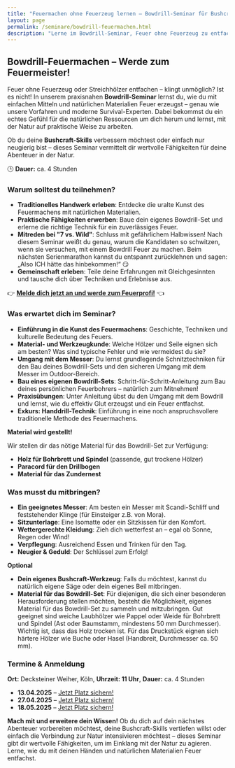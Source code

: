 ```yaml
---
title: "Feuermachen ohne Feuerzeug lernen – Bowdrill-Seminar für Bushcraft & Survival 🔥"
layout: page
permalink: /seminare/bowdrill-feuermachen.html
description: "Lerne im Bowdrill-Seminar, Feuer ohne Feuerzeug zu entfachen! Perfekt für Bushcraft, Survival & Outdoor-Abenteuer. Jetzt Platz sichern!"
---
```

## Bowdrill-Feuermachen – Werde zum Feuermeister!

Feuer ohne Feuerzeug oder Streichhölzer entfachen – klingt unmöglich? Ist es 
nicht! In unserem praxisnahen **Bowdrill-Seminar** lernst du, wie du mit 
einfachen Mitteln und natürlichen Materialien Feuer erzeugst – genau wie unsere 
Vorfahren und moderne Survival-Experten. Dabei bekommst du ein echtes Gefühl 
für die natürlichen Ressourcen um dich herum und lernst, mit der Natur auf 
praktische Weise zu arbeiten. 

Ob du deine **Bushcraft-Skills** verbessern möchtest oder einfach nur neugierig 
bist – dieses Seminar vermittelt dir wertvolle Fähigkeiten für deine Abenteuer 
in der Natur.

🕒 **Dauer:** ca. 4 Stunden

### Warum solltest du teilnehmen?

- **Traditionelles Handwerk erleben**: Entdecke die uralte Kunst des
  Feuermachens mit natürlichen Materialien.
- **Praktische Fähigkeiten erwerben**: Baue dein eigenes Bowdrill-Set und
  erlerne die richtige Technik für ein zuverlässiges Feuer.
- **Mitreden bei "7 vs. Wild"**: Schluss mit gefährlichem Halbwissen! Nach
  diesem Seminar weißt du genau, warum die Kandidaten so schwitzen, wenn sie
  versuchen, mit einem Bowdrill Feuer zu machen. Beim nächsten Serienmarathon
  kannst du entspannt zurücklehnen und sagen: „Also ICH hätte das hinbekommen!“
  😏
- **Gemeinschaft erleben**: Teile deine Erfahrungen mit Gleichgesinnten und
  tausche dich über Techniken und Erlebnisse aus.

👉 [**Melde dich jetzt an und werde zum Feuerprofi!**](#termine--anmeldung) 👈

### Was erwartet dich im Seminar?

- **Einführung in die Kunst des Feuermachens**: Geschichte, Techniken und
  kulturelle Bedeutung des Feuers.
- **Material- und Werkzeugkunde**: Welche Hölzer und Seile eignen sich am
  besten? Was sind typische Fehler und wie vermeidest du sie?
- **Umgang mit dem Messer**: Du lernst grundlegende Schnitztechniken für den
  Bau deines Bowdrill-Sets und den sicheren Umgang mit dem Messer im
  Outdoor-Bereich.
- **Bau eines eigenen Bowdrill-Sets**: Schritt-für-Schritt-Anleitung zum Bau
  deines persönlichen Feuerbohrers – natürlich zum Mitnehmen!
- **Praxisübungen**: Unter Anleitung übst du den Umgang mit dem Bowdrill und
  lernst, wie du effektiv Glut erzeugst und ein Feuer entfachst.
- **Exkurs: Handdrill-Technik**: Einführung in eine noch anspruchsvollere
  traditionelle Methode des Feuermachens.

**Material wird gestellt!**

Wir stellen dir das nötige Material für das Bowdrill-Set zur Verfügung:
- **Holz für Bohrbrett und Spindel** (passende, gut trockene Hölzer)
- **Paracord für den Drillbogen**
- **Material für das Zundernest**

### Was musst du mitbringen?

- **Ein geeignetes Messer**: Am besten ein Messer mit Scandi-Schliff und
  feststehender Klinge (für Einsteiger z.B. von Mora).
- **Sitzunterlage**: Eine Isomatte oder ein Sitzkissen für den Komfort.
- **Wettergerechte Kleidung**: Zieh dich wetterfest an – egal ob Sonne, Regen
  oder Wind!
- **Verpflegung**: Ausreichend Essen und Trinken für den Tag.
- **Neugier & Geduld**: Der Schlüssel zum Erfolg! 

**Optional**
- **Dein eigenes Bushcraft-Werkzeug**: Falls du möchtest, kannst du natürlich
  eigene Säge oder dein eigenes Beil mitbringen.
- **Material für das Bowdrill-Set**: Für diejenigen, die sich einer besonderen
  Herausforderung stellen möchten, besteht die Möglichkeit, eigenes Material
  für das Bowdrill-Set zu sammeln und mitzubringen. Gut geeignet sind weiche
  Laubhölzer wie Pappel oder Weide für Bohrbrett und Spindel (Ast oder Baumstamm,
  mindestens 50 mm Durchmesser). Wichtig ist, dass das Holz trocken ist. Für
  das Druckstück eignen sich härtere Hölzer wie Buche oder Hasel (Handbreit,
  Durchmesser ca. 50 mm).

### Termine & Anmeldung

**Ort:** Decksteiner Weiher, Köln, 
**Uhrzeit: 11 Uhr**, 
**Dauer:** ca. 4 Stunden

- **13.04.2025** – [Jetzt Platz sichern!]()
- **27.04.2025** – [Jetzt Platz sichern!]()
- **18.05.2025** – [Jetzt Platz sichern!]()

**Mach mit und erweitere dein Wissen!** Ob du dich auf dein nächstes Abenteuer 
vorbereiten möchtest, deine Bushcraft-Skills vertiefen willst oder einfach die 
Verbindung zur Natur intensivieren möchtest – dieses Seminar gibt dir wertvolle 
Fähigkeiten, um im Einklang mit der Natur zu agieren. Lerne, wie du mit deinen 
Händen und natürlichen Materialien Feuer entfachst.


